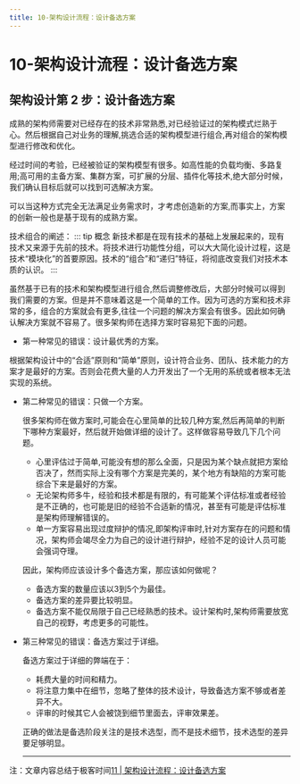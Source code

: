 ```yaml
---
title: 10-架构设计流程：设计备选方案
---
```

# 10-架构设计流程：设计备选方案
## 架构设计第 2 步：设计备选方案
成熟的架构师需要对已经存在的技术非常熟悉,对已经验证过的架构模式烂熟于心。然后根据自己对业务的理解,挑选合适的架构模型进行组合,再对组合的架构模型进行修改和优化。

经过时间的考验，已经被验证的架构模型有很多。如高性能的负载均衡、多路复用;高可用的主备方案、集群方案，可扩展的分层、插件化等技术,绝大部分时候，我们确认目标后就可以找到可选解决方案。

可以当这种方式完全无法满足业务需求时，才考虑创造新的方案,而事实上，方案的创新一般也是基于现有的成熟方案。

技术组合的阐述：
::: tip 概念
新技术都是在现有技术的基础上发展起来的，现有技术又来源于先前的技术。将技术进行功能性分组，可以大大简化设计过程，这是技术“模块化”的首要原因。技术的“组合”和“递归”特征，将彻底改变我们对技术本质的认识。
:::

虽然基于已有的技术和架构模型进行组合,然后调整修改后，大部分时候可以得到我们需要的方案。但是并不意味着这是一个简单的工作。因为可选的方案和技术非常的多，组合的方案就会有更多,往往一个问题的解决方案会有很多。因此如何确认解决方案就不容易了。很多架构师在选择方案时容易犯下面的问题。

- 第一种常见的错误：设计最优秀的方案。

根据架构设计中的“合适”原则和“简单”原则，设计符合业务、团队、技术能力的方案才是最好的方案。否则会花费大量的人力开发出了一个无用的系统或者根本无法实现的系统。
- 第二种常见的错误：只做一个方案。

  很多架构师在做方案时,可能会在心里简单的比较几种方案,然后再简单的判断下哪种方案最好，然后就开始做详细的设计了。这样做容易导致几下几个问题。
   - 心里评估过于简单,可能没有想的那么全面，只是因为某个缺点就把方案给否决了，然而实际上没有哪个方案是完美的，某个地方有缺陷的方案可能综合下来是最好的方案。
   -  无论架构师多牛，经验和技术都是有限的，有可能某个评估标准或者经验是不正确的，也可能是旧的经验不合适新的情况，甚至有可能是评估标准是架构师理解错误的。
   - 单一方案容易出现过度辩护的情况,即架构评审时,针对方案存在的问题和情况，架构师会竭尽全力为自己的设计进行辩护，经验不足的设计人员可能会强词夺理。

   因此，架构师应该设计多个备选方案，那应该如何做呢？
   
   - 备选方案的数量应该以3到5个为最佳。
   - 备选方案的差异要比较明显。
   - 备选方案不能仅局限于自己已经熟悉的技术。设计架构时,架构师需要放宽自己的视野，考虑更多的可能性。
- 第三种常见的错误：备选方案过于详细。

  备选方案过于详细的弊端在于：
   
   - 耗费大量的时间和精力。
   - 将注意力集中在细节，忽略了整体的技术设计，导致备选方案不够或者差异不大。
   - 评审的时候其它人会被饶到细节里面去，评审效果差。
  
  正确的做法是备选阶段关注的是技术选型，而不是技术细节，技术选型的差异要足够明显。

  ---

注：文章内容总结于极客时间[11 | 架构设计流程：设计备选方案](https://time.geekbang.org/column/article/7800)

<Valine/>